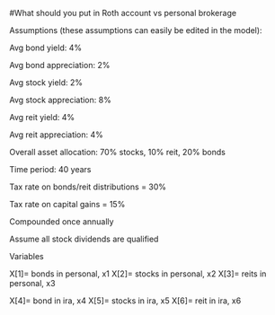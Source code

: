 
#What should you put in Roth account vs personal brokerage

Assumptions (these assumptions can easily be edited in the model):

Avg bond yield: 4%

Avg bond appreciation: 2%

Avg stock yield: 2%

Avg stock appreciation: 8%

Avg reit yield: 4%

Avg reit appreciation: 4%

Overall asset allocation: 70% stocks, 10% reit, 20% bonds

Time period: 40 years

Tax rate on bonds/reit distributions = 30%

Tax rate on capital gains = 15%

Compounded once annually

Assume all stock dividends are qualified


Variables

X[1]= bonds in personal, x1
X[2]= stocks in personal, x2
X[3]= reits in personal, x3

X[4]= bond in ira, x4
X[5]= stocks in ira, x5
X[6]= reit in ira, x6
